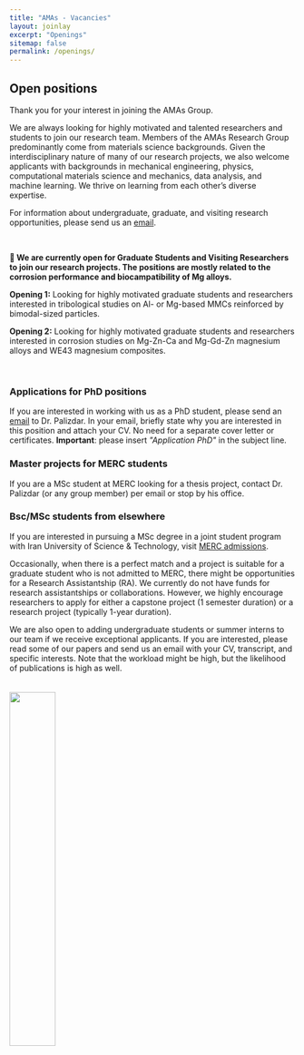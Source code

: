 ```yaml
---
title: "AMAs - Vacancies"
layout: joinlay
excerpt: "Openings"
sitemap: false
permalink: /openings/
---
```

## Open positions

Thank you for your interest in joining the AMAs Group.

We are always looking for highly motivated and talented researchers and students to join our research team. Members of the AMAs Research Group predominantly come from materials science backgrounds. Given the interdisciplinary nature of many of our research projects, we also welcome applicants with backgrounds in mechanical engineering, physics, computational materials science and mechanics, data analysis, and machine learning. We thrive on learning from each other’s diverse expertise.

For information about undergraduate, graduate, and visiting research opportunities, please send us an [email](mailto:amasresearchgroup@gmail.com).

<br>

**📢 We are currently open for Graduate Students and Visiting Researchers to join our research projects. The positions are mostly related to the corrosion performance and biocampatibility of Mg alloys.**

**Opening 1:** Looking for highly motivated graduate students and researchers interested in tribological studies on Al- or Mg-based MMCs reinforced by bimodal-sized particles. 
<!-- For more information, please see [(this document)]({{ site.url }}{{ site.baseurl }}/downloads/PHD1.pdf). -->

**Opening 2:** Looking for highly motivated graduate students and researchers interested in corrosion studies on Mg-Zn-Ca and Mg-Gd-Zn magnesium alloys and WE43 magnesium composites. 
<!-- For more information, please see [(this document)]({{ site.url }}{{ site.baseurl }}/downloads/PHD2.pdf). -->

<br>

### Applications for PhD positions
If you are interested in working with us as a PhD student, please send an [email](mailto:y.palizdar@merc.ac.ir) to Dr. Palizdar. In your email, briefly state why you are interested in this position and attach your CV. No need for a separate cover letter or certificates. **Important**: please insert _"Application PhD"_ in the subject line.

### Master projects for MERC students
If you are a MSc student at MERC looking for a thesis project, contact Dr. Palizdar (or any group member) per email or stop by his office.

### Bsc/MSc students from elsewhere
If you are interested in pursuing a MSc degree in a joint student program with Iran University of Science & Technology, visit <a href="https://www.merc.ac.ir/vice-presidents/research/postgraduate" target="_blank">MERC admissions</a>.

Occasionally, when there is a perfect match and a project is suitable for a graduate student who is not admitted to MERC, there might be opportunities for a Research Assistantship (RA). We currently do not have funds for research assistantships or collaborations. However, we highly encourage researchers to apply for either a capstone project (1 semester duration) or a research project (typically 1-year duration).

We are also open to adding undergraduate students or summer interns to our team if we receive exceptional applicants. If you are interested, please read some of our papers and send us an email with your CV, transcript, and specific interests. Note that the workload might be high, but the likelihood of publications is high as well.

<style>
  #joinid img {
    width: 40%;
    margin-top: 20px; /* Adjust this value as needed */
    margin-bottom: 20px; /* Adjust this value as needed */
    border-radius: 0; /* Ensure no rounded corners */
  }
</style>

<div id="joinid" >
  <img src="{{ site.url }}{{ site.baseurl }}/images/logopic/AMA_joinus.png" />
</div>
